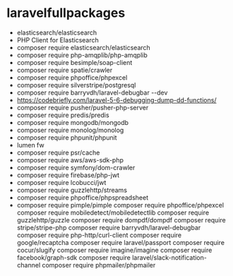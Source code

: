 # laravelfullpackages
- elasticsearch/elasticsearch 
- PHP Client for Elasticsearch
- composer require elasticsearch/elasticsearch
- composer require php-amqplib/php-amqplib
- composer require besimple/soap-client
- composer require spatie/crawler 
- composer require phpoffice/phpexcel
- composer require silverstripe/postgresql
- composer require barryvdh/laravel-debugbar --dev
- https://codebriefly.com/laravel-5-6-debugging-dump-dd-functions/
- composer require  pusher/pusher-php-server
- composer require predis/predis
- composer require mongodb/mongodb
- composer require monolog/monolog
- composer require phpunit/phpunit
- lumen fw
 - composer require psr/cache
 - composer require aws/aws-sdk-php
 - composer require symfony/dom-crawler
- composer require firebase/php-jwt
- composer require lcobucci/jwt
- composer require guzzlehttp/streams
 - composer require phpoffice/phpspreadsheet
  - composer require pimple/pimple
  composer require phpoffice/phpexcel
  composer require mobiledetect/mobiledetectlib
  composer require guzzlehttp/guzzle
  composer require dompdf/dompdf
  composer require stripe/stripe-php
  composer require barryvdh/laravel-debugbar
  composer require php-http/curl-client
  composer require google/recaptcha
  composer require laravel/passport
  composer require cocur/slugify
  composer require imagine/imagine
  composer require facebook/graph-sdk
  composer require laravel/slack-notification-channel
  composer require phpmailer/phpmailer
  
  
  
  
